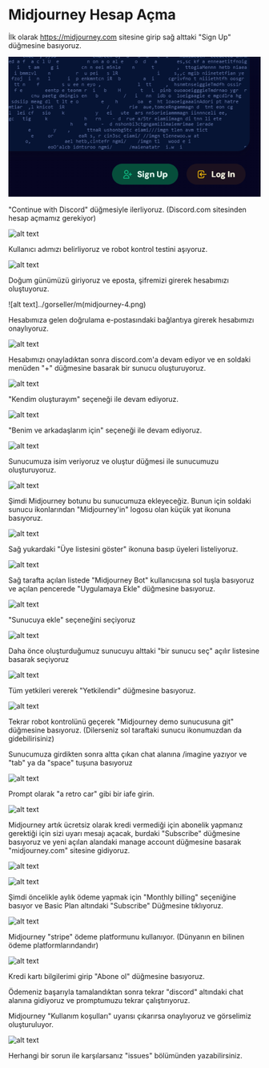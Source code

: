 
# Midjourney Hesap Açma

İlk olarak https://midjourney.com sitesine girip sağ alttaki "Sign Up" düğmesine basıyoruz.

![alt text](../gorseller/midjourney-1.png)

"Continue with Discord" düğmesiyle ilerliyoruz. (Discord.com sitesinden hesap açmamız gerekiyor)

![alt text](../gorseller/mmidjourney-2.png)

Kullanıcı adımızı belirliyoruz ve robot kontrol testini aşıyoruz.

![alt text](../gorseller/mmidjourney-3.png)

Doğum günümüzü giriyoruz ve eposta, şifremizi girerek hesabımızı oluştuyoruz.

![alt text]../gorseller/m(midjourney-4.png)

Hesabımıza gelen doğrulama e-postasındaki bağlantıya girerek hesabımızı onaylıyoruz.

![alt text](../gorseller/mmidjourney-5.png)

Hesabımızı onayladıktan sonra discord.com'a devam ediyor ve en soldaki menüden "+" düğmesine basarak bir sunucu oluşturuyoruz.

![alt text](../gorseller/mmidjourney-6.png)

"Kendim oluşturayım" seçeneği ile devam ediyoruz.

![alt text](../gorseller/mmidjourney-7.png)

"Benim ve arkadaşlarım için" seçeneği ile devam ediyoruz.

![alt text](../gorseller/mmidjourney-8.png)

Sunucumuza isim veriyoruz ve oluştur düğmesi ile sunucumuzu oluşturuyoruz. 

![alt text](../gorseller/mmidjourney-9.png)

Şimdi Midjourney botunu bu sunucumuza ekleyeceğiz.
Bunun için soldaki sunucu ikonlarından "Midjourney'in" logosu olan küçük yat ikonuna basıyoruz.

![alt text](../gorseller/mmidjourney-10.png)

Sağ yukardaki "Üye listesini göster" ikonuna basıp üyeleri listeliyoruz.

![alt text](../gorseller/mmidjourney-11.png)

Sağ tarafta açılan listede "Midjourney Bot" kullanıcısına sol tuşla basıyoruz ve açılan pencerede "Uygulamaya Ekle" düğmesine basıyoruz.

![alt text](../gorseller/mmidjourney-12.png)

"Sunucuya ekle" seçeneğini seçiyoruz

![alt text](../gorseller/mmidjourney-13.png)

Daha önce oluşturduğumuz sunucuyu alttaki "bir sunucu seç" açılır listesine basarak seçiyoruz

![alt text](../gorseller/mmidjourney-15.png)

Tüm yetkileri vererek "Yetkilendir" düğmesine basıyoruz. 

![alt text](../gorseller/mmidjourney-16.png)

Tekrar robot kontrolünü geçerek "Midjourney demo sunucusuna git" düğmesine basıyoruz. (Dilerseniz sol taraftaki sunucu ikonumuzdan da gidebilirisiniz)

Sunucumuza girdikten sonra altta çıkan chat alanına /imagine yazıyor ve "tab" ya da "space" tuşuna basıyoruz

![alt text](../gorseller/mmidjourney-17.png)

Prompt olarak "a retro car" gibi bir iafe girin.

![alt text](../gorseller/mmidjourney-18.png)

Midjourney artık ücretsiz olarak kredi vermediği için abonelik yapmanız gerektiği için sizi uyarı mesajı açacak, burdaki "Subscribe" düğmesine basıyoruz ve yeni açılan alandaki manage account düğmesine basarak "midjourney.com" sitesine gidiyoruz.

![alt text](../gorseller/mmidjourney-19.png)

![alt text](../gorseller/mmidjourney-20.png)

Şimdi öncelikle aylık ödeme yapmak için "Monthly billing" seçeniğine basıyor ve Basic Plan altındaki "Subscribe" Düğmesine tıklıyoruz.

![alt text](../gorseller/mmidjourney-21.png)

Midjourney "stripe" ödeme platformunu kullanıyor. (Dünyanın en bilinen ödeme platformlarındandır)

![alt text](../gorseller/mmidjourney-22.png)

Kredi kartı bilgilerimi girip "Abone ol" düğmesine basıyoruz.

Ödemeniz başarıyla tamalandıktan sonra tekrar "discord" altındaki chat alanına gidiyoruz ve promptumuzu tekrar çalıştırıyoruz.

Midjourney "Kullanım koşulları" uyarısı çıkarırsa onaylıyoruz ve görselimiz oluşturuluyor.

![alt text](../gorseller/mmidjourney-23.png)

Herhangi bir sorun ile karşılarsanız "issues" bölümünden yazabilirsiniz.













